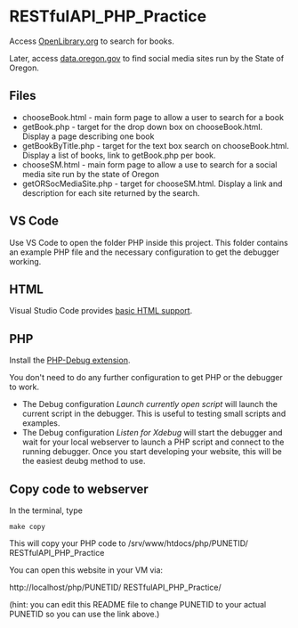 #  RESTfulAPI_PHP_Practice

Access [OpenLibrary.org](https://openlibrary.org/developers/api) to search for books.

Later, access [data.oregon.gov](https://dev.socrata.com/foundry/data.oregon.gov/hqhe-shsc) to find social media sites run by the State of Oregon.

## Files

 * chooseBook.html - main form page to allow a user to search for a book
 * getBook.php - target for the drop down box on chooseBook.html.  Display a page describing one book
 * getBookByTitle.php - target for the text box search on chooseBook.html.  Display a list of books, link to getBook.php per book.
 * chooseSM.html - main form page to allow a use to search for a social media site run by the state of Oregon
 * getORSocMediaSite.php - target for chooseSM.html. Display a link and description for each site returned by the search.

## VS Code

Use VS Code to open the folder PHP inside this project.  This folder contains an example PHP file and the necessary configuration to get the debugger working.

## HTML

Visual Studio Code provides [basic HTML support](https://code.visualstudio.com/Docs/languages/html).

## PHP

Install the [PHP-Debug extension](https://marketplace.visualstudio.com/items?itemName=felixfbecker.php-debug).

You don't need to do any further configuration to get PHP or the debugger to work.

* The Debug configuration _Launch currently open script_ will launch the current script in the debugger.  This is useful to testing small scripts and examples.
* The Debug configuration _Listen for Xdebug_ will start the debugger and wait for your local webserver to launch a PHP script and connect to the running debugger.  Once you start developing your website, this will be the easiest deubg method to use.

## Copy code to webserver

In the terminal, type 
```
make copy
```

This will copy your PHP code to /srv/www/htdocs/php/PUNETID/ RESTfulAPI_PHP_Practice

You can open this website in your VM via:

http://localhost/php/PUNETID/ RESTfulAPI_PHP_Practice/

(hint: you can edit this README file to change PUNETID to your actual PUNETID so you can use the link above.)
